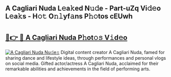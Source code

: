 ## A Cagliari Nuda L𝚎a𝚔ed N𝚞𝚍e - Part-uZq Vi𝚍𝚎o L𝚎a𝚔s - H𝚘𝚝 O𝚗𝚕yf𝚊ns P𝚑𝚘tos cEUwh

# <h2><a href="http://kfbzqls.oniu.top/?m=A+Cagliari+Nuda">🔗👉 🔴 A Cagliari Nuda P𝚑ot𝚘𝚜 V𝚒d𝚎o</a></h2>

[![A Cagliari Nuda Nu𝚍e𝚜](https://i.imgur.com/0qMVB7G.gif)](http://kfbzqls.oniu.top/?m=A+Cagliari+Nuda)
Digital content creator A Cagliari Nuda, famed for sharing dance and lifestyle ideas, through performances and personal vlogs on social media. Gifted actor/actress A Cagliari Nuda, acclaimed for their remarkable abilities and achievements in the field of performing arts.  
